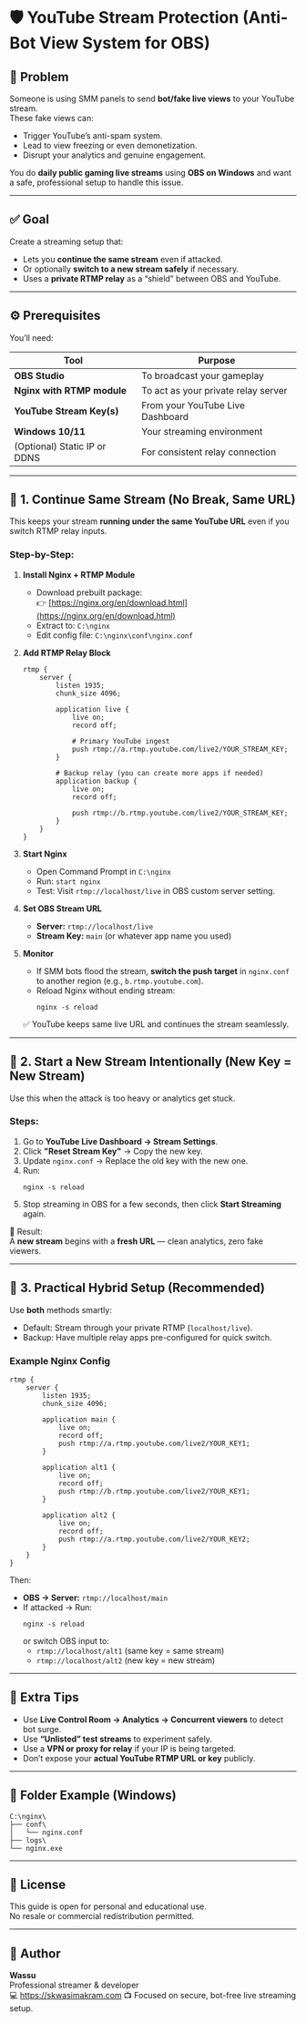 # 🛡️ YouTube Stream Protection (Anti-Bot View System for OBS)

## 🎯 Problem
Someone is using SMM panels to send **bot/fake live views** to your YouTube stream.  
These fake views can:
- Trigger YouTube’s anti-spam system.
- Lead to view freezing or even demonetization.
- Disrupt your analytics and genuine engagement.

You do **daily public gaming live streams** using **OBS on Windows** and want a safe, professional setup to handle this issue.

---

## ✅ Goal
Create a streaming setup that:
- Lets you **continue the same stream** even if attacked.
- Or optionally **switch to a new stream safely** if necessary.
- Uses a **private RTMP relay** as a “shield” between OBS and YouTube.

---

## ⚙️ Prerequisites
You’ll need:

| Tool | Purpose |
|------|----------|
| **OBS Studio** | To broadcast your gameplay |
| **Nginx with RTMP module** | To act as your private relay server |
| **YouTube Stream Key(s)** | From your YouTube Live Dashboard |
| **Windows 10/11** | Your streaming environment |
| (Optional) Static IP or DDNS | For consistent relay connection |

---

## 🧩 1. Continue Same Stream (No Break, Same URL)

This keeps your stream **running under the same YouTube URL** even if you switch RTMP relay inputs.

### Step-by-Step:

1. **Install Nginx + RTMP Module**
   - Download prebuilt package:  
     👉 [https://nginx.org/en/download.html](https://nginx.org/en/download.html)
   - Extract to: `C:\nginx`
   - Edit config file: `C:\nginx\conf\nginx.conf`

2. **Add RTMP Relay Block**
   ```nginx
   rtmp {
       server {
           listen 1935;
           chunk_size 4096;

           application live {
               live on;
               record off;

               # Primary YouTube ingest
               push rtmp://a.rtmp.youtube.com/live2/YOUR_STREAM_KEY;
           }

           # Backup relay (you can create more apps if needed)
           application backup {
               live on;
               record off;

               push rtmp://b.rtmp.youtube.com/live2/YOUR_STREAM_KEY;
           }
       }
   }
   ```

3. **Start Nginx**
   - Open Command Prompt in `C:\nginx`
   - Run: `start nginx`
   - Test: Visit `rtmp://localhost/live` in OBS custom server setting.

4. **Set OBS Stream URL**
   - **Server:** `rtmp://localhost/live`
   - **Stream Key:** `main` (or whatever app name you used)

5. **Monitor**
   - If SMM bots flood the stream, **switch the push target** in `nginx.conf` to another region (e.g., `b.rtmp.youtube.com`).
   - Reload Nginx without ending stream:
     ```
     nginx -s reload
     ```
   ✅ YouTube keeps same live URL and continues the stream seamlessly.

---

## 🔄 2. Start a New Stream Intentionally (New Key = New Stream)

Use this when the attack is too heavy or analytics get stuck.

### Steps:

1. Go to **YouTube Live Dashboard → Stream Settings**.
2. Click **"Reset Stream Key"** → Copy the new key.
3. Update `nginx.conf` → Replace the old key with the new one.
4. Run:
   ```
   nginx -s reload
   ```
5. Stop streaming in OBS for a few seconds, then click **Start Streaming** again.

📌 Result:  
A **new stream** begins with a **fresh URL** — clean analytics, zero fake viewers.

---

## 🧠 3. Practical Hybrid Setup (Recommended)

Use **both** methods smartly:
- Default: Stream through your private RTMP (`localhost/live`).
- Backup: Have multiple relay apps pre-configured for quick switch.

### Example Nginx Config

```nginx
rtmp {
    server {
        listen 1935;
        chunk_size 4096;

        application main {
            live on;
            record off;
            push rtmp://a.rtmp.youtube.com/live2/YOUR_KEY1;
        }

        application alt1 {
            live on;
            record off;
            push rtmp://b.rtmp.youtube.com/live2/YOUR_KEY1;
        }

        application alt2 {
            live on;
            record off;
            push rtmp://a.rtmp.youtube.com/live2/YOUR_KEY2;
        }
    }
}
```

Then:
- **OBS → Server:** `rtmp://localhost/main`
- If attacked → Run:
  ```
  nginx -s reload
  ```
  or switch OBS input to:
  - `rtmp://localhost/alt1` (same key = same stream)
  - `rtmp://localhost/alt2` (new key = new stream)

---

## 🧭 Extra Tips

- Use **Live Control Room → Analytics → Concurrent viewers** to detect bot surge.
- Use **“Unlisted” test streams** to experiment safely.
- Use a **VPN or proxy for relay** if your IP is being targeted.
- Don’t expose your **actual YouTube RTMP URL or key** publicly.

---

## 🧰 Folder Example (Windows)
```
C:\nginx\
├── conf\
│   └── nginx.conf
├── logs\
└── nginx.exe
```

---

## 🧾 License
This guide is open for personal and educational use.  
No resale or commercial redistribution permitted.

---

## 💬 Author
**Wassu**  
Professional streamer & developer  
💻 https://skwasimakram.com
📺 Focused on secure, bot-free live streaming setup.
